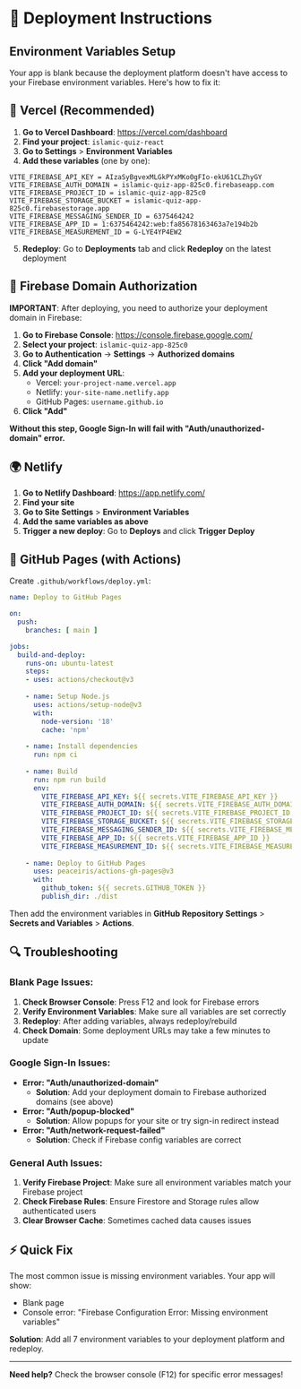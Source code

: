 # 🚀 Deployment Instructions

## Environment Variables Setup

Your app is blank because the deployment platform doesn't have access to your Firebase environment variables. Here's how to fix it:

## 📱 Vercel (Recommended)

1. **Go to Vercel Dashboard**: https://vercel.com/dashboard
2. **Find your project**: `islamic-quiz-react`
3. **Go to Settings** > **Environment Variables**
4. **Add these variables** (one by one):

```
VITE_FIREBASE_API_KEY = AIzaSyBgvexMLGkPYxMKo0gFIo-ekU61CLZhyGY
VITE_FIREBASE_AUTH_DOMAIN = islamic-quiz-app-825c0.firebaseapp.com
VITE_FIREBASE_PROJECT_ID = islamic-quiz-app-825c0
VITE_FIREBASE_STORAGE_BUCKET = islamic-quiz-app-825c0.firebasestorage.app
VITE_FIREBASE_MESSAGING_SENDER_ID = 6375464242
VITE_FIREBASE_APP_ID = 1:6375464242:web:fa85678163463a7e194b2b
VITE_FIREBASE_MEASUREMENT_ID = G-LYE4YP4EW2
```

5. **Redeploy**: Go to **Deployments** tab and click **Redeploy** on the latest deployment

## 🔐 Firebase Domain Authorization

**IMPORTANT**: After deploying, you need to authorize your deployment domain in Firebase:

1. **Go to Firebase Console**: https://console.firebase.google.com/
2. **Select your project**: `islamic-quiz-app-825c0`  
3. **Go to Authentication** → **Settings** → **Authorized domains**
4. **Click "Add domain"**
5. **Add your deployment URL**:
   - Vercel: `your-project-name.vercel.app`
   - Netlify: `your-site-name.netlify.app`
   - GitHub Pages: `username.github.io`
6. **Click "Add"**

**Without this step, Google Sign-In will fail with "Auth/unauthorized-domain" error.**

## 🌍 Netlify

1. **Go to Netlify Dashboard**: https://app.netlify.com/
2. **Find your site**
3. **Go to Site Settings** > **Environment Variables**
4. **Add the same variables as above**
5. **Trigger a new deploy**: Go to **Deploys** and click **Trigger Deploy**

## 🐙 GitHub Pages (with Actions)

Create `.github/workflows/deploy.yml`:

```yaml
name: Deploy to GitHub Pages

on:
  push:
    branches: [ main ]

jobs:
  build-and-deploy:
    runs-on: ubuntu-latest
    steps:
    - uses: actions/checkout@v3
    
    - name: Setup Node.js
      uses: actions/setup-node@v3
      with:
        node-version: '18'
        cache: 'npm'
    
    - name: Install dependencies
      run: npm ci
    
    - name: Build
      run: npm run build
      env:
        VITE_FIREBASE_API_KEY: ${{ secrets.VITE_FIREBASE_API_KEY }}
        VITE_FIREBASE_AUTH_DOMAIN: ${{ secrets.VITE_FIREBASE_AUTH_DOMAIN }}
        VITE_FIREBASE_PROJECT_ID: ${{ secrets.VITE_FIREBASE_PROJECT_ID }}
        VITE_FIREBASE_STORAGE_BUCKET: ${{ secrets.VITE_FIREBASE_STORAGE_BUCKET }}
        VITE_FIREBASE_MESSAGING_SENDER_ID: ${{ secrets.VITE_FIREBASE_MESSAGING_SENDER_ID }}
        VITE_FIREBASE_APP_ID: ${{ secrets.VITE_FIREBASE_APP_ID }}
        VITE_FIREBASE_MEASUREMENT_ID: ${{ secrets.VITE_FIREBASE_MEASUREMENT_ID }}
    
    - name: Deploy to GitHub Pages
      uses: peaceiris/actions-gh-pages@v3
      with:
        github_token: ${{ secrets.GITHUB_TOKEN }}
        publish_dir: ./dist
```

Then add the environment variables in **GitHub Repository Settings** > **Secrets and Variables** > **Actions**.

## 🔍 Troubleshooting

### **Blank Page Issues:**
1. **Check Browser Console**: Press F12 and look for Firebase errors
2. **Verify Environment Variables**: Make sure all variables are set correctly
3. **Redeploy**: After adding variables, always redeploy/rebuild
4. **Check Domain**: Some deployment URLs may take a few minutes to update

### **Google Sign-In Issues:**
- **Error: "Auth/unauthorized-domain"**
  - **Solution**: Add your deployment domain to Firebase authorized domains (see above)
- **Error: "Auth/popup-blocked"**
  - **Solution**: Allow popups for your site or try sign-in redirect instead
- **Error: "Auth/network-request-failed"**
  - **Solution**: Check if Firebase config variables are correct

### **General Auth Issues:**
1. **Verify Firebase Project**: Make sure all environment variables match your Firebase project
2. **Check Firebase Rules**: Ensure Firestore and Storage rules allow authenticated users
3. **Clear Browser Cache**: Sometimes cached data causes issues

## ⚡ Quick Fix

The most common issue is missing environment variables. Your app will show:
- Blank page
- Console error: "Firebase Configuration Error: Missing environment variables"

**Solution**: Add all 7 environment variables to your deployment platform and redeploy.

---

**Need help?** Check the browser console (F12) for specific error messages!